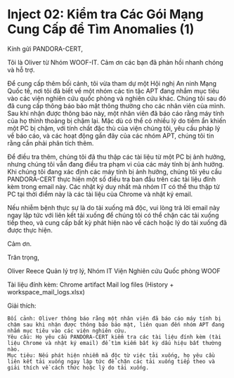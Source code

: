 # **Inject 02: Kiểm tra Các Gói Mạng Cung Cấp để Tìm Anomalies (1)**

Kính gửi PANDORA-CERT,

Tôi là Oliver từ Nhóm WOOF-IT. Cảm ơn các bạn đã phản hồi nhanh chóng và hỗ trợ.

Để cung cấp thêm bối cảnh, tôi vừa tham dự một Hội nghị An ninh Mạng Quốc tế, nơi tôi đã biết về một nhóm các tin tặc APT đang nhắm mục tiêu vào các viện nghiên cứu quốc phòng và nghiên cứu khác. Chúng tôi sau đó đã cung cấp thông báo bảo mật thông thường cho các nhân viên của mình. Sau khi nhận được thông báo này, một nhân viên đã báo cáo rằng máy tính của họ thỉnh thoảng bị chậm lại. Mặc dù có thể có nhiều lý do tiềm ẩn khiến một PC bị chậm, với tính chất đặc thù của viện chúng tôi, yêu cầu pháp lý về báo cáo, và các hoạt động gần đây của các nhóm APT, chúng tôi tin rằng cần phải phân tích thêm.

Để điều tra thêm, chúng tôi đã thu thập các tài liệu từ một PC bị ảnh hưởng, nhưng chúng tôi vẫn đang điều tra phạm vi của các máy tính bị ảnh hưởng. Khi chúng tôi đang xác định các máy tính bị ảnh hưởng, chúng tôi yêu cầu PANDORA-CERT thực hiện một số điều tra ban đầu trên các tài liệu đính kèm trong email này. Các nhật ký duy nhất mà nhóm IT có thể thu thập từ PC tại thời điểm này là các tài liệu của Chrome và nhật ký email.

Nếu nhiễm bệnh thực sự là do tải xuống mã độc, vui lòng trả lời email này ngay lập tức với liên kết tải xuống để chúng tôi có thể chặn các tải xuống tiếp theo, và cung cấp bất kỳ phát hiện nào về cách hoặc lý do tải xuống đã được thực hiện.

Cảm ơn.

Trân trọng,

Oliver Reece
Quản lý trợ lý, Nhóm IT
Viện Nghiên cứu Quốc phòng WOOF

Tài liệu đính kèm: Chrome artifact Mail log files (History + workspace_mail_logs.xlsx)

Giải thích:

    Bối cảnh: Oliver thông báo rằng một nhân viên đã báo cáo máy tính bị chậm sau khi nhận được thông báo bảo mật, liên quan đến nhóm APT đang nhắm mục tiêu vào các viện nghiên cứu.
    Yêu cầu: Họ yêu cầu PANDORA-CERT kiểm tra các tài liệu đính kèm (tài liệu Chrome và nhật ký email) để tìm kiếm bất kỳ dấu hiệu bất thường nào.
    Mục tiêu: Nếu phát hiện nhiễm mã độc từ việc tải xuống, họ yêu cầu liên kết tải xuống ngay lập tức để chặn các tải xuống tiếp theo và giải thích về cách thức hoặc lý do tải xuống.
